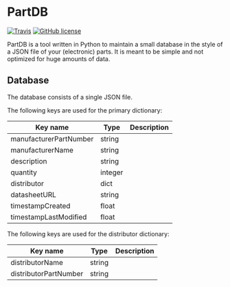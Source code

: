 # PartDB

[![Travis](http://img.shields.io/travis/twam/PartDB/master.svg)](https://travis-ci.org/twam/PartDB/)
[![GitHub license](https://img.shields.io/github/license/twam/PartDB.svg)]()

PartDB is a tool written in Python to maintain a small database in the style of
a JSON file of your (electronic) parts. It is meant to be simple and not
optimized for huge amounts of data.

## Database

The database consists of a single JSON file.

The following keys are used for the primary dictionary:

| Key name               | Type    | Description   |
| ---------------------- | ------- | ------------- |
| manufacturerPartNumber | string  |               |
| manufacturerName       | string  |               |
| description            | string  |               |
| quantity               | integer |               |
| distributor            | dict    |               |
| datasheetURL           | string  |               |
| timestampCreated       | float   |               |
| timestampLastModified  | float   |               |

The following keys are used for the distributor dictionary:

| Key name               | Type    | Description   |
| ---------------------- | ------- | ------------- |
| distributorName        | string  |               |
| distributorPartNumber  | string  |               |
